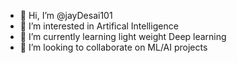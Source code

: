 - 👋 Hi, I’m @jayDesai101
- 👀 I’m interested in Artifical Intelligence
- 🌱 I’m currently learning light weight Deep learning
- 💞️ I’m looking to collaborate on ML/AI projects


<!---
jayDesai101/jayDesai101 is a ✨ special ✨ repository because its `README.md` (this file) appears on your GitHub profile.
You can click the Preview link to take a look at your changes.
--->
